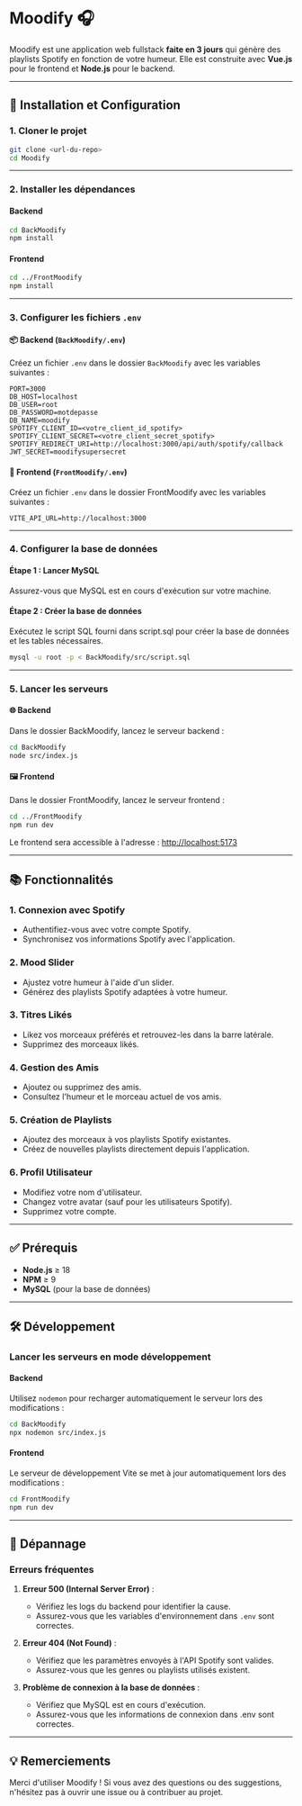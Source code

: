 
# Moodify 🎧

Moodify est une application web fullstack **faite en 3 jours** qui génère des playlists Spotify en fonction de votre humeur. Elle est construite avec **Vue.js** pour le frontend et **Node.js** pour le backend.

---

## 🚀 Installation et Configuration

### 1. Cloner le projet

```bash
git clone <url-du-repo>
cd Moodify
```

---

### 2. Installer les dépendances

#### Backend
```bash
cd BackMoodify
npm install
```

#### Frontend
```bash
cd ../FrontMoodify
npm install
```

---

### 3. Configurer les fichiers `.env`

#### 📦 Backend (`BackMoodify/.env`)
Créez un fichier `.env` dans le dossier `BackMoodify` avec les variables suivantes :

```env
PORT=3000
DB_HOST=localhost
DB_USER=root
DB_PASSWORD=motdepasse
DB_NAME=moodify
SPOTIFY_CLIENT_ID=<votre_client_id_spotify>
SPOTIFY_CLIENT_SECRET=<votre_client_secret_spotify>
SPOTIFY_REDIRECT_URI=http://localhost:3000/api/auth/spotify/callback
JWT_SECRET=moodifysupersecret
```

#### 🎨 Frontend (`FrontMoodify/.env`)
Créez un fichier `.env` dans le dossier FrontMoodify avec les variables suivantes :

```env
VITE_API_URL=http://localhost:3000
```

---

### 4. Configurer la base de données

#### Étape 1 : Lancer MySQL
Assurez-vous que MySQL est en cours d'exécution sur votre machine.

#### Étape 2 : Créer la base de données
Exécutez le script SQL fourni dans script.sql pour créer la base de données et les tables nécessaires.

```bash
mysql -u root -p < BackMoodify/src/script.sql
```

---

### 5. Lancer les serveurs

#### 🌐 Backend
Dans le dossier BackMoodify, lancez le serveur backend :

```bash
cd BackMoodify
node src/index.js
```

#### 🖼️ Frontend
Dans le dossier FrontMoodify, lancez le serveur frontend :

```bash
cd ../FrontMoodify
npm run dev
```

Le frontend sera accessible à l'adresse : [http://localhost:5173](http://localhost:5173)

---

## 📚 Fonctionnalités

### 1. **Connexion avec Spotify**
- Authentifiez-vous avec votre compte Spotify.
- Synchronisez vos informations Spotify avec l'application.

### 2. **Mood Slider**
- Ajustez votre humeur à l'aide d'un slider.
- Générez des playlists Spotify adaptées à votre humeur.

### 3. **Titres Likés**
- Likez vos morceaux préférés et retrouvez-les dans la barre latérale.
- Supprimez des morceaux likés.

### 4. **Gestion des Amis**
- Ajoutez ou supprimez des amis.
- Consultez l'humeur et le morceau actuel de vos amis.

### 5. **Création de Playlists**
- Ajoutez des morceaux à vos playlists Spotify existantes.
- Créez de nouvelles playlists directement depuis l'application.

### 6. **Profil Utilisateur**
- Modifiez votre nom d'utilisateur.
- Changez votre avatar (sauf pour les utilisateurs Spotify).
- Supprimez votre compte.

---

## ✅ Prérequis

- **Node.js** ≥ 18
- **NPM** ≥ 9
- **MySQL** (pour la base de données)

---

## 🛠️ Développement

### Lancer les serveurs en mode développement

#### Backend
Utilisez `nodemon` pour recharger automatiquement le serveur lors des modifications :

```bash
cd BackMoodify
npx nodemon src/index.js
```

#### Frontend
Le serveur de développement Vite se met à jour automatiquement lors des modifications :

```bash
cd FrontMoodify
npm run dev
```

---

## 🐛 Dépannage

### Erreurs fréquentes

1. **Erreur 500 (Internal Server Error)** :
   - Vérifiez les logs du backend pour identifier la cause.
   - Assurez-vous que les variables d'environnement dans `.env` sont correctes.

2. **Erreur 404 (Not Found)** :
   - Vérifiez que les paramètres envoyés à l'API Spotify sont valides.
   - Assurez-vous que les genres ou playlists utilisés existent.

3. **Problème de connexion à la base de données** :
   - Vérifiez que MySQL est en cours d'exécution.
   - Assurez-vous que les informations de connexion dans .env sont correctes.

---


## 💡 Remerciements

Merci d'utiliser Moodify ! Si vous avez des questions ou des suggestions, n'hésitez pas à ouvrir une issue ou à contribuer au projet.
